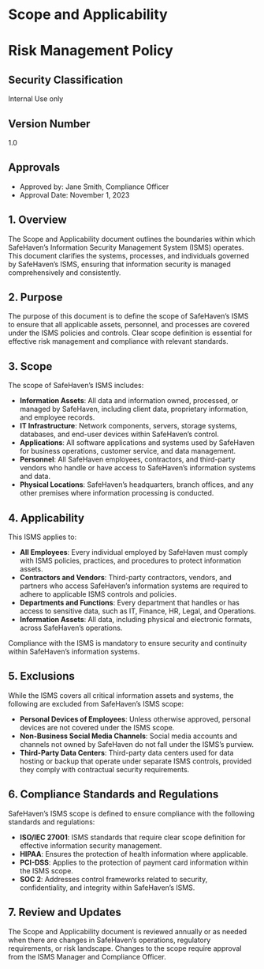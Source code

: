 
# Scope and Applicability

# Risk Management Policy

## Security Classification
Internal Use only

## Version Number
1.0

## Approvals
- Approved by: Jane Smith, Compliance Officer
- Approval Date: November 1, 2023
  
## 1. Overview

The Scope and Applicability document outlines the boundaries within which SafeHaven’s Information Security Management System (ISMS) operates. This document clarifies the systems, processes, and individuals governed by SafeHaven’s ISMS, ensuring that information security is managed comprehensively and consistently.

## 2. Purpose

The purpose of this document is to define the scope of SafeHaven’s ISMS to ensure that all applicable assets, personnel, and processes are covered under the ISMS policies and controls. Clear scope definition is essential for effective risk management and compliance with relevant standards.

## 3. Scope

The scope of SafeHaven’s ISMS includes:
- **Information Assets**: All data and information owned, processed, or managed by SafeHaven, including client data, proprietary information, and employee records.
- **IT Infrastructure**: Network components, servers, storage systems, databases, and end-user devices within SafeHaven’s control.
- **Applications**: All software applications and systems used by SafeHaven for business operations, customer service, and data management.
- **Personnel**: All SafeHaven employees, contractors, and third-party vendors who handle or have access to SafeHaven’s information systems and data.
- **Physical Locations**: SafeHaven’s headquarters, branch offices, and any other premises where information processing is conducted.

## 4. Applicability

This ISMS applies to:
- **All Employees**: Every individual employed by SafeHaven must comply with ISMS policies, practices, and procedures to protect information assets.
- **Contractors and Vendors**: Third-party contractors, vendors, and partners who access SafeHaven’s information systems are required to adhere to applicable ISMS controls and policies.
- **Departments and Functions**: Every department that handles or has access to sensitive data, such as IT, Finance, HR, Legal, and Operations.
- **Information Assets**: All data, including physical and electronic formats, across SafeHaven’s operations.
  
Compliance with the ISMS is mandatory to ensure security and continuity within SafeHaven’s information systems.

## 5. Exclusions

While the ISMS covers all critical information assets and systems, the following are excluded from SafeHaven’s ISMS scope:
- **Personal Devices of Employees**: Unless otherwise approved, personal devices are not covered under the ISMS scope.
- **Non-Business Social Media Channels**: Social media accounts and channels not owned by SafeHaven do not fall under the ISMS’s purview.
- **Third-Party Data Centers**: Third-party data centers used for data hosting or backup that operate under separate ISMS controls, provided they comply with contractual security requirements.

## 6. Compliance Standards and Regulations

SafeHaven’s ISMS scope is defined to ensure compliance with the following standards and regulations:
- **ISO/IEC 27001**: ISMS standards that require clear scope definition for effective information security management.
- **HIPAA**: Ensures the protection of health information where applicable.
- **PCI-DSS**: Applies to the protection of payment card information within the ISMS scope.
- **SOC 2**: Addresses control frameworks related to security, confidentiality, and integrity within SafeHaven’s ISMS.

## 7. Review and Updates

The Scope and Applicability document is reviewed annually or as needed when there are changes in SafeHaven’s operations, regulatory requirements, or risk landscape. Changes to the scope require approval from the ISMS Manager and Compliance Officer.
